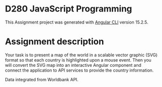 # D280 JavaScript Programming

This Assignment project was generated with [Angular CLI](https://github.com/angular/angular-cli) version 15.2.5.

# Assignment description

Your task is to present a map of the world in a scalable vector graphic (SVG) format so that each country is highlighted upon a mouse event. Then you will convert the SVG map into an interactive Angular component and connect the application to API services to provide the country information.

Data integrated from Worldbank API.
